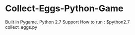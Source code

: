 # Collect-Eggs-Python-Game
Built in Pygame. Python 2.7 Support
How to run : $python2.7 collect_eggs.py 
